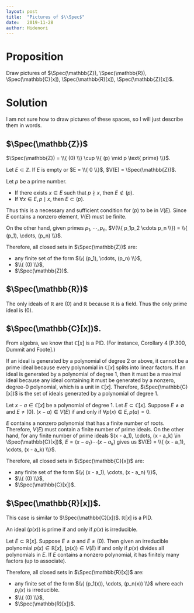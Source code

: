 ```yaml
---
layout: post
title:  "Pictures of $\\Spec$"
date:   2019-11-28
author: Hidenori
---
```


# Proposition
Draw pictures of $\Spec(\mathbb{Z}), \Spec(\mathbb{R}), \Spec(\mathbb{C}[x]), \Spec(\mathbb{R}[x]), \Spec(\mathbb{Z}[x])$.

# Solution

I am not sure how to draw pictures of these spaces, so I will just describe them in words.

## $\Spec(\mathbb{Z})$
$\Spec(\mathbb{Z}) = \\{ (0) \\} \cup \\{ (p) \mid p \text{ prime} \\}$.

Let $E \subset \mathbb{Z}$.
If $E$ is empty or $E = \\{ 0 \\}$, $V(E) = \Spec(\mathbb{Z})$.

Let $p$ be a prime number.

* If there exists $x \in E$ such that $p \nmid x$, then $E \not\subset (p)$.
* If $\forall x \in E, p \mid x$, then $E \subset (p)$.

Thus this is a necessary and sufficient condition for $(p)$ to be in $V(E)$.
Since $E$ contains a nonzero element, $V(E)$ must be finite.

On the other hand, given primes $p_1, \cdots, p_n$, $V(\\{ p_1p_2 \cdots p_n \\}) = \\{ (p_1), \cdots, (p_n) \\}$.

Therefore, all closed sets in $\Spec(\mathbb{Z})$ are:

* any finite set of the form $\\{ (p_1), \cdots, (p_n) \\}$,
* $\\{ (0) \\}$, 
* $\Spec(\mathbb{Z})$.

## $\Spec(\mathbb{R})$

The only ideals of $\mathbb{R}$ are $(0)$ and $\mathbb{R}$ because $\mathbb{R}$ is a field.
Thus the only prime ideal is $(0)$.

## $\Spec(\mathbb{C}[x])$.
From algebra, we know that $\mathbb{C}[x]$ is a PID.
(For instance, Corollary 4 [P.300, Dummit and Foote].)

If an ideal is generated by a polynomial of degree 2 or above, it cannot be a prime ideal because every polynomial in $\mathbb{C}[x]$ splits into linear factors.
If an ideal is generated by a polynomial of degree 1, then it must be a maximal ideal because any ideal containing it must be generated by a nonzero, degree-0 polynomial, which is a unit in $\mathbb{C}[x]$.
Therefore, $\Spec(\mathbb{C}[x])$ is the set of ideals generated by a polynomial of degree 1.

Let $x - a \in \mathbb{C}[x]$ be a polynomial of degree 1.
Let $E \subset \mathbb{C}[x]$.
Suppose $E \ne \emptyset$ and $E \ne (0)$.
$(x - a) \in V(E)$ if and only if $\forall p(x) \in E, p(a) = 0$.

$E$ contains a nonzero polynomial that has a finite number of roots.
Therefore, $V(E)$ must contain a finite number of prime ideals.
On the other hand, for any finite number of prime ideals $(x - a_1), \cdots, (x - a_k) \in \Spec(\mathbb{C}[x])$, $E = (x - a_1) \cdots (x - a_k)$ gives us $V(E) = \\{ (x - a_1), \cdots, (x - a_k) \\}$.

Therefore, all closed sets in $\Spec(\mathbb{C}[x])$ are:

* any finite set of the form $\\{ (x - a_1), \cdots, (x - a_n) \\}$,
* $\\{ (0) \\}$, 
* $\Spec(\mathbb{C}[x])$.

## $\Spec(\mathbb{R}[x])$.
This case is similar to $\Spec(\mathbb{C}[x])$.
$\mathbb{R}[x]$ is a PID.

An ideal $(p(x))$ is prime if and only if $p(x)$ is irreducible.

Let $E \subset \mathbb{R}[x]$.
Suppose $E \ne \emptyset$ and $E \ne (0)$.
Then given an irreducible polynomial $p(x) \in \mathbb{R}[x]$, $(p(x)) \in V(E)$ if and only if $p(x)$ divides all polynomials in $E$.
If $E$ contains a nonzero polynomial, it has finitely many factors (up to associate).

Therefore, all closed sets in $\Spec(\mathbb{R}[x])$ are:

* any finite set of the form $\\{ (p_1(x)), \cdots, (p_n(x)) \\}$ where each $p_i(x)$ is irreducible.
* $\\{ (0) \\}$, 
* $\Spec(\mathbb{R}[x])$.

